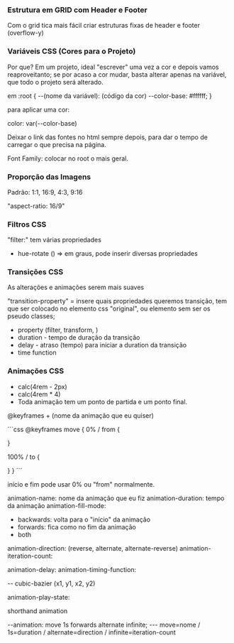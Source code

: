 ### Estrutura em GRID com Header e Footer

Com o grid tica mais fácil criar estruturas fixas de header e footer (overflow-y)

### Variáveis CSS (Cores para o Projeto)

Por que?
Em um projeto, ideal "escrever" uma vez a cor e depois vamos reaproveitanto; se por acaso a cor mudar, basta alterar apenas na variável, que
todo o projeto será alterado.

em :root {
--(nome da variável): (código da cor)
--color-base: #ffffff;
}

para aplicar uma cor:

color: var(--color-base)

Deixar o link das fontes no html sempre depois, para dar o tempo de carregar o que precisa na página.

Font Family: colocar no root o mais geral.

### Proporção das Imagens

Padrão: 1:1, 16:9, 4:3, 9:16

"aspect-ratio: 16/9"

### Filtros CSS

"filter:"
tem várias propriedades

- hue-rotate () => em graus, pode inserir diversas propriedades

### Transições CSS

As alterações e animações serem mais suaves

"transition-property" = insere quais propriedades queremos transição,
tem que ser colocado no elemento css "original", ou elemento sem ser os pseudo classes;

- property (filter, transform, )
- duration - tempo de duração da transição
- delay - atraso (tempo) para iniciar a duration da transição
- time function

### Animações CSS

- calc(4rem - 2px)
- calc(4rem \* 4)
- Toda animação tem um ponto de partida e um ponto final.

@keyframes + (nome da animação que eu quiser)

´´´css
@keyframes move {
0% / from {

}

100% / to {

}
}
´´´

início e fim pode usar 0% ou "from" normalmente.

animation-name: nome da animação que eu fiz
animation-duration: tempo da animação
animation-fill-mode:

- backwards: volta para o "início" da animação
- forwards: fica como no fim da animação
- both

animation-direction: (reverse, alternate, alternate-reverse)
animation-iteration-count:

animation-delay:
animation-timing-function:

-- cubic-bazier (x1, y1, x2, y2)

animation-play-state:

shorthand animation

--animation: move 1s forwards alternate infinite;
--- move=nome / 1s=duration / alternate=direction / infinite=iteration-count
